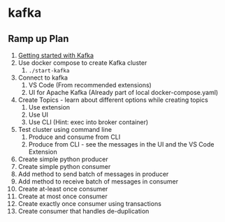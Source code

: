 # kafka

## Ramp up Plan

1. [Getting started with Kafka](https://developer.confluent.io/learn-kafka/architecture/get-started/)
1. Use docker compose to create Kafka cluster
   1. `./start-kafka`
1. Connect to kafka
   1. VS Code (From recommended extensions)
   1. UI for Apache Kafka (Already part of local docker-compose.yaml)
1. Create Topics - learn about different options while creating topics
   1. Use extension
   1. Use UI
   1. Use CLI (Hint: exec into broker container)
1. Test cluster using command line
   1. Produce and consume from CLI
   1. Produce from CLI - see the messages in the UI and the VS Code Extension
1. Create simple python producer
1. Create simple python consumer
1. Add method to send batch of messages in producer
1. Add method to receive batch of messages in consumer
1. Create at-least once consumer
1. Create at most once consumer
1. Create exactly once consumer using transactions
1. Create consumer that handles de-duplication
